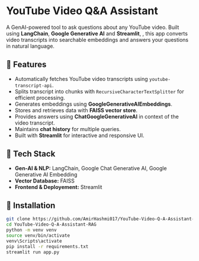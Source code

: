 # YouTube Video Q&A Assistant 

A GenAI-powered tool to ask questions about any YouTube video. Built using **LangChain**, **Google Generative AI** and **Streamlit**, , this app converts video transcripts into searchable embeddings and answers your questions in natural language.

## 🔹 Features

- Automatically fetches YouTube video transcripts using `youtube-transcript-api`.
- Splits transcript into chunks with `RecursiveCharacterTextSplitter` for efficient processing.
- Generates embeddings using **GoogleGenerativeAIEmbeddings**.
- Stores and retrieves data with **FAISS vector store**.
- Provides answers using **ChatGoogleGenerativeAI** in context of the video transcript.
- Maintains **chat history** for multiple queries.
- Built with **Streamlit** for interactive and responsive UI.

## 🔹 Tech Stack

- **Gen-AI & NLP:** LangChain, Google Chat Generative AI, Google Generative AI Embedding 
- **Vector Database:** FAISS  
- **Frontend & Deployement:** Streamlit   

## 🔹 Installation

```bash
git clone https://github.com/AmirHashmi017/YouTube-Video-Q-A-Assistant-RAG
cd YouTube-Video-Q-A-Assistant-RAG
python -m venv venv
source venv/bin/activate
venv\Scripts\activate
pip install -r requirements.txt
streamlit run app.py
